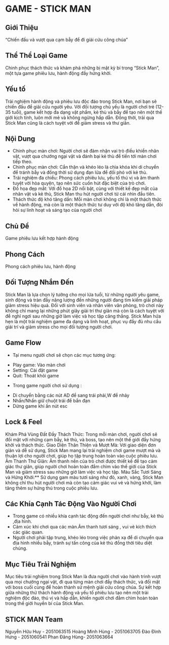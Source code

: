 # GAME - STICK MAN
##  Giới Thiệu
 “Chiến đấu và vượt qua cạm bẫy để đi giải cứu công chúa”
 
## Thể Thể Loại Game
Chinh phục thách thức và khám phá những bị mật kỳ bí trong “Stick Man”, một tựa game phiêu lưu, hành động đầy hứng khởi.

## Yếu tố
Trải nghiệm hành động và phiêu lưu độc đáo trong Stick Man, nơi bạn sẽ chiến đấu để giải cứu người yêu. Với đối tượng chủ yếu là người chơi trẻ (12-35 tuổi), game kết hợp đa dạng vật phẩm, kẻ thù và bẫy để tạo nên một thế giới kịch tính, luôn mới mẻ và không ngừng hấp dẫn. Đồng thời, trải qua Stick Man cũng là cách tuyệt vời để giảm stress và thư giãn.

## Nội Dung
-	Chinh phục màn chơi: Người chơi sẽ đảm nhận vai trò điều khiển nhân vật, vượt qua chướng ngại vật và đánh bại kẻ thù để tiến tới màn chơi tiếp theo.
-	Chinh phục màn chơi: Cẩn thận và khéo léo là chìa khóa khi di chuyển để tránh bẫy và đồng thời sử dụng đạn lửa để đối phó với kẻ thù.
-	Trải nghiệm đa chiều: Phong cách phiêu lưu, yếu tố thú vị và âm thanh tuyệt vời hòa quyện, tạo nên sức cuốn hút đặc biệt của trò chơi.
-	Đồ họa đẹp mắt: Với đồ họa 2D nổi bật, cùng với thiết kế đẹp mắt của nhân vật và kẻ thù, Stick Man thu hút người chơi từ cái nhìn đầu tiên.
-	Thách thức độ khó tăng dần: Mỗi màn chơi không chỉ là một thách thức về hành động, mà còn là một thách thức tư duy với độ khó tăng dần, đòi hỏi sự linh hoạt và sáng tạo của người chơi

## Chủ Đề
Game phiêu lưu kết hợp hành động
## Phong Cách
Phong cách phiêu lưu, hành động
## Đối Tượng Nhắm Đến
Stick Man là lựa chọn lý tưởng cho mọi lứa tuổi, từ những người yêu game, sinh động và tràn đầy năng lượng đến những người đang tìm kiếm giải pháp giảm stress hiệu quả. Đối với sinh viên và nhân viên văn phòng, trò chơi này không chỉ mang lại những phút giây giải trí thư giãn mà còn là cách tuyệt vời để nghỉ ngơi sau những giờ làm việc và học tập căng thẳng. Stick Man hứa hẹn là một trải nghiệm game đa dạng và linh hoạt, phục vụ đầy đủ nhu cầu giải trí và giảm stress cho mọi đối tượng người chơi.

## Game Flow
-	Tại menu người chơi sẽ chọn các mục tương ứng:
+	Play game: Vào màn chơi
+	Setting: Cài đặt game
+	Quit: Thoát khỏi game
-	Trong game người chơi sử dụng :
+	Di chuyển bằng các nút AD để sang trái phải,W để nhảy
+	Nhấn/Nhấn giữ chuột trái để bắn đạn 
+	Dừng game khi ấn nút esc

## Lock & Feel
Khám Phá Vùng Đất Đầy Thách Thức: Trong mỗi màn chơi, người chơi sẽ đối mặt với những cạm bẫy, kẻ thù, và boss, tạo nên một thế giới đầy hứng khởi và thách thức.
Giao Diện Thân Thiện và Mượt Mà: Với giao diện đơn giản và dễ sử dụng, Stick Man mang lại trải nghiệm chơi game mượt mà và thuận lợi cho người chơi, giúp họ tập trung hoàn toàn vào cuộc phiêu lưu.
Âm Thanh Thư Giãn: Âm thanh nền của trò chơi được thiết kế để tạo cảm giác thư giãn, giúp người chơi hoàn toàn đắm chìm vào thế giới của Stick Man và giảm stress sau những giờ làm việc và học tập.
Màu Sắc Tươi Sáng và Hứng Khởi:** Sử dụng gam màu tươi sáng như đỏ, xanh, vàng, Stick Man không chỉ thu hút người chơi mà còn tạo cảm giác vui vẻ và hứng khởi, làm tăng thêm sự hứng thú trong cuộc phiêu lưu.
## Các Khía Cạnh Tác Động Vào Người Chơi
-	Trong game có nhiều khía cạnh tác động đến người chơi như bẫy, kẻ thù ,địa hình.
-	Cảm xúc khi chơi qua các màn.Âm thanh tươi sáng , vui vẻ kích thích các giác quan.
-	Người chơi phải tập trung, khéo léo trong việc phản xạ để di chuyển qua địa hình nhiều bẫy, tránh sự tấn công của kẻ thù đồng thời tiêu diệt chúng.       

## Mục Tiêu Trải Nghiệm
Mục tiêu trải nghiệm trong Stick Man là đưa người chơi vào hành trình vượt qua mọi chướng ngại vật, đi qua từng màn chơi đầy thách thức, và đối mặt với boss cuối cùng để hoàn thành sứ mệnh giải cứu công chúa. Sự kết hợp giữa những thử thách hành động và yếu tố phiêu lưu tạo nên một trải nghiệm độc đáo, thú vị và hấp dẫn, khiến người chơi đắm chìm hoàn toàn trong thế giới huyền bí của Stick Man.

## STICK MAN Team
Nguyễn Hữu Huy - 2051063515
Hoàng Minh Hùng - 2051063705
Đào Đình Hưng - 2051060541
Phan Đăng Hùng- 2051063664
